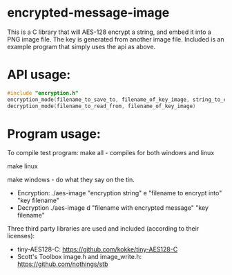 # encrypted-message-image
This is a C library that will AES-128 encrypt a string, and embed it into a PNG image file. The key is generated from another image file.
Included is an example program that simply uses the api as above.

# API usage:
```C
#include "encryption.h"
encryption_mode(filename_to_save_to, filename_of_key_image, string_to_encode (in uint8_t format preferably))
decryption_mode(filename_to_read_from, filename_of_key_image)
```


# Program usage:


To compile test program:
make all - compiles for both windows and linux

make linux

make windows - do what they say on the tin.

* Encryption: ./aes-image "encryption string" e "filename to encrypt into" "key filename"
* Decryption ./aes-image d "filename with encrypted message" "key filename"

Three third party libraries are used and included (according to their licenses):

* tiny-AES128-C: https://github.com/kokke/tiny-AES128-C
* Scott's Toolbox image.h and image_write.h: https://github.com/nothings/stb
